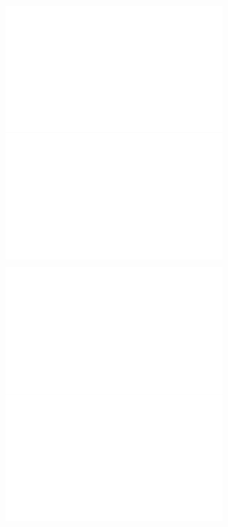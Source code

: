 <!--
**Sorlance/Sorlance** is a ✨ _special_ ✨ repository because its `README.md` (this file) appears on your GitHub profile.

Here are some ideas to get you started:

- 🔭 I’m currently working on ...
- 🌱 I’m currently learning ...
- 👯 I’m looking to collaborate on ...
- 🤔 I’m looking for help with ...
- 💬 Ask me about ...
- 📫 How to reach me: ...
- 😄 Pronouns: ...
- ⚡ Fun fact: ...
-->

![](https://raw.githubusercontent.com/Sorlance/github-stats/master/generated/overview.svg#gh-dark-mode-only)
![](https://raw.githubusercontent.com/Sorlance/github-stats/master/generated/overview.svg#gh-light-mode-only)

![](https://raw.githubusercontent.com/Sorlance/github-stats/master/generated/languages.svg#gh-dark-mode-only)
![](https://raw.githubusercontent.com/Sorlance/github-stats/master/generated/languages.svg#gh-light-mode-only)
